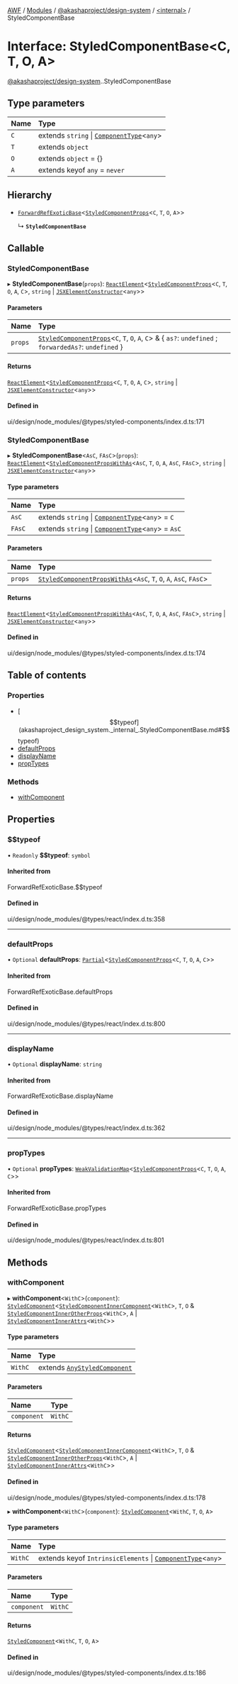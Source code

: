 [AWF](../README.md) / [Modules](../modules.md) / [@akashaproject/design-system](../modules/akashaproject_design_system.md) / [<internal\>](../modules/akashaproject_design_system._internal_.md) / StyledComponentBase

# Interface: StyledComponentBase<C, T, O, A\>

[@akashaproject/design-system](../modules/akashaproject_design_system.md).[<internal>](../modules/akashaproject_design_system._internal_.md).StyledComponentBase

## Type parameters

| Name | Type |
| :------ | :------ |
| `C` | extends `string` \| [`ComponentType`](../modules/akashaproject_design_system._internal_.md#componenttype)<`any`\> |
| `T` | extends `object` |
| `O` | extends `object` = {} |
| `A` | extends keyof `any` = `never` |

## Hierarchy

- [`ForwardRefExoticBase`](../modules/akashaproject_design_system._internal_.md#forwardrefexoticbase)<[`StyledComponentProps`](../modules/akashaproject_design_system._internal_.md#styledcomponentprops)<`C`, `T`, `O`, `A`\>\>

  ↳ **`StyledComponentBase`**

## Callable

### StyledComponentBase

▸ **StyledComponentBase**(`props`): [`ReactElement`](akashaproject_design_system._internal_.ReactElement.md)<[`StyledComponentProps`](../modules/akashaproject_design_system._internal_.md#styledcomponentprops)<`C`, `T`, `O`, `A`, `C`\>, `string` \| [`JSXElementConstructor`](../modules/akashaproject_design_system._internal_.md#jsxelementconstructor)<`any`\>\>

#### Parameters

| Name | Type |
| :------ | :------ |
| `props` | [`StyledComponentProps`](../modules/akashaproject_design_system._internal_.md#styledcomponentprops)<`C`, `T`, `O`, `A`, `C`\> & { `as?`: `undefined` ; `forwardedAs?`: `undefined`  } |

#### Returns

[`ReactElement`](akashaproject_design_system._internal_.ReactElement.md)<[`StyledComponentProps`](../modules/akashaproject_design_system._internal_.md#styledcomponentprops)<`C`, `T`, `O`, `A`, `C`\>, `string` \| [`JSXElementConstructor`](../modules/akashaproject_design_system._internal_.md#jsxelementconstructor)<`any`\>\>

#### Defined in

ui/design/node_modules/@types/styled-components/index.d.ts:171

### StyledComponentBase

▸ **StyledComponentBase**<`AsC`, `FAsC`\>(`props`): [`ReactElement`](akashaproject_design_system._internal_.ReactElement.md)<[`StyledComponentPropsWithAs`](../modules/akashaproject_design_system._internal_.md#styledcomponentpropswithas)<`AsC`, `T`, `O`, `A`, `AsC`, `FAsC`\>, `string` \| [`JSXElementConstructor`](../modules/akashaproject_design_system._internal_.md#jsxelementconstructor)<`any`\>\>

#### Type parameters

| Name | Type |
| :------ | :------ |
| `AsC` | extends `string` \| [`ComponentType`](../modules/akashaproject_design_system._internal_.md#componenttype)<`any`\> = `C` |
| `FAsC` | extends `string` \| [`ComponentType`](../modules/akashaproject_design_system._internal_.md#componenttype)<`any`\> = `AsC` |

#### Parameters

| Name | Type |
| :------ | :------ |
| `props` | [`StyledComponentPropsWithAs`](../modules/akashaproject_design_system._internal_.md#styledcomponentpropswithas)<`AsC`, `T`, `O`, `A`, `AsC`, `FAsC`\> |

#### Returns

[`ReactElement`](akashaproject_design_system._internal_.ReactElement.md)<[`StyledComponentPropsWithAs`](../modules/akashaproject_design_system._internal_.md#styledcomponentpropswithas)<`AsC`, `T`, `O`, `A`, `AsC`, `FAsC`\>, `string` \| [`JSXElementConstructor`](../modules/akashaproject_design_system._internal_.md#jsxelementconstructor)<`any`\>\>

#### Defined in

ui/design/node_modules/@types/styled-components/index.d.ts:174

## Table of contents

### Properties

- [$$typeof](akashaproject_design_system._internal_.StyledComponentBase.md#$$typeof)
- [defaultProps](akashaproject_design_system._internal_.StyledComponentBase.md#defaultprops)
- [displayName](akashaproject_design_system._internal_.StyledComponentBase.md#displayname)
- [propTypes](akashaproject_design_system._internal_.StyledComponentBase.md#proptypes)

### Methods

- [withComponent](akashaproject_design_system._internal_.StyledComponentBase.md#withcomponent)

## Properties

### $$typeof

• `Readonly` **$$typeof**: `symbol`

#### Inherited from

ForwardRefExoticBase.$$typeof

#### Defined in

ui/design/node_modules/@types/react/index.d.ts:358

___

### defaultProps

• `Optional` **defaultProps**: [`Partial`](../modules/akashaproject_design_system._internal_.md#partial)<[`StyledComponentProps`](../modules/akashaproject_design_system._internal_.md#styledcomponentprops)<`C`, `T`, `O`, `A`, `C`\>\>

#### Inherited from

ForwardRefExoticBase.defaultProps

#### Defined in

ui/design/node_modules/@types/react/index.d.ts:800

___

### displayName

• `Optional` **displayName**: `string`

#### Inherited from

ForwardRefExoticBase.displayName

#### Defined in

ui/design/node_modules/@types/react/index.d.ts:362

___

### propTypes

• `Optional` **propTypes**: [`WeakValidationMap`](../modules/akashaproject_design_system._internal_.md#weakvalidationmap)<[`StyledComponentProps`](../modules/akashaproject_design_system._internal_.md#styledcomponentprops)<`C`, `T`, `O`, `A`, `C`\>\>

#### Inherited from

ForwardRefExoticBase.propTypes

#### Defined in

ui/design/node_modules/@types/react/index.d.ts:801

## Methods

### withComponent

▸ **withComponent**<`WithC`\>(`component`): [`StyledComponent`](../modules/akashaproject_design_system._internal_.md#styledcomponent)<[`StyledComponentInnerComponent`](../modules/akashaproject_design_system._internal_.md#styledcomponentinnercomponent)<`WithC`\>, `T`, `O` & [`StyledComponentInnerOtherProps`](../modules/akashaproject_design_system._internal_.md#styledcomponentinnerotherprops)<`WithC`\>, `A` \| [`StyledComponentInnerAttrs`](../modules/akashaproject_design_system._internal_.md#styledcomponentinnerattrs)<`WithC`\>\>

#### Type parameters

| Name | Type |
| :------ | :------ |
| `WithC` | extends [`AnyStyledComponent`](../modules/akashaproject_design_system._internal_.md#anystyledcomponent) |

#### Parameters

| Name | Type |
| :------ | :------ |
| `component` | `WithC` |

#### Returns

[`StyledComponent`](../modules/akashaproject_design_system._internal_.md#styledcomponent)<[`StyledComponentInnerComponent`](../modules/akashaproject_design_system._internal_.md#styledcomponentinnercomponent)<`WithC`\>, `T`, `O` & [`StyledComponentInnerOtherProps`](../modules/akashaproject_design_system._internal_.md#styledcomponentinnerotherprops)<`WithC`\>, `A` \| [`StyledComponentInnerAttrs`](../modules/akashaproject_design_system._internal_.md#styledcomponentinnerattrs)<`WithC`\>\>

#### Defined in

ui/design/node_modules/@types/styled-components/index.d.ts:178

▸ **withComponent**<`WithC`\>(`component`): [`StyledComponent`](../modules/akashaproject_design_system._internal_.md#styledcomponent)<`WithC`, `T`, `O`, `A`\>

#### Type parameters

| Name | Type |
| :------ | :------ |
| `WithC` | extends keyof `IntrinsicElements` \| [`ComponentType`](../modules/akashaproject_design_system._internal_.md#componenttype)<`any`\> |

#### Parameters

| Name | Type |
| :------ | :------ |
| `component` | `WithC` |

#### Returns

[`StyledComponent`](../modules/akashaproject_design_system._internal_.md#styledcomponent)<`WithC`, `T`, `O`, `A`\>

#### Defined in

ui/design/node_modules/@types/styled-components/index.d.ts:186
